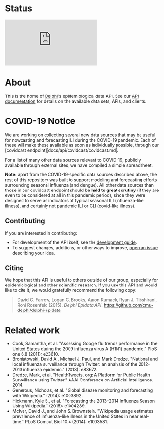 # Status

[![Deploy Status](https://delphi.cmu.edu/~automation/public/github_deploy_repo/badge.php?repo=cmu-delphi/delphi-epidata)](#)

# About

This is the home of [Delphi](https://delphi.cmu.edu/)'s epidemiological data 
API. See our [API documentation](docs/api/README.md) for details on the
available data sets, APIs, and clients. 

# COVID-19 Notice

We are working on collecting several new data sources that may be useful for
nowcasting and forecasting ILI during the COVID-19 pandemic.  Each of these will
make these available as soon as individually possible, through our [covidcast
endpoint][docs/api/covidcast/covidcast.md].

For a list of many other data sources relevant to COVID-19, publicly available
through external sites, we have compiled a simple
[spreadsheet](https://docs.google.com/spreadsheets/d/16Nn_3ZvSLnpxRyA2DkoMMzyrd11-AlGJXasS0owln88/edit#gid=0).  

**Note:** apart from the COVID-19-specific data sources described above, the
rest of this repository was built to support modeling and forecasting efforts 
surrounding seasonal influenza (and dengue).  All other data sources than those
in our covidcast endpoint should be **held to great scrutiny** (if they are even
to be considered at all in this pandemic period), since they were designed to
serve as indicators of typical seasonal ILI (influenza-like illness), and
certainly not pandemic ILI or CLI (covid-like illness). 
 
## Contributing

If you are interested in contributing:

- For development of the API itself, see the
  [development guide](docs/epidata_development.md).
- To suggest changes, additions, or other ways to improve,
  [open an issue](https://github.com/cmu-delphi/delphi-epidata/issues/new)
  describing your idea.

## Citing

We hope that this API is useful to others outside of our group, especially for
epidemiological and other scientific research. If you use this API and would
like to cite it, we would gratefully recommend the following copy:

> David C. Farrow,
> Logan C. Brooks,
> Aaron Rumack,
> Ryan J. Tibshirani,
> Roni Rosenfeld
> (2015).
> _Delphi Epidata API_.
> https://github.com/cmu-delphi/delphi-epidata

# Related work

 - Cook, Samantha, et al. "Assessing Google flu trends performance in the United
   States during the 2009 influenza virus A (H1N1) pandemic." PloS one 6.8
   (2011): e23610. 
 - Broniatowski, David A., Michael J. Paul, and Mark Dredze. "National and local
   influenza surveillance through Twitter: an analysis of the 2012-2013
   influenza epidemic." (2013): e83672. 
 - Dredze, Mark, et al. "HealthTweets. org: A Platform for Public Health
   Surveillance using Twitter." AAAI Conference on Artificial
   Intelligence. 2014. 
 - Generous, Nicholas, et al. "Global disease monitoring and forecasting with
   Wikipedia." (2014): e1003892. 
 - Hickmann, Kyle S., et al. "Forecasting the 2013–2014 Influenza Season Using
   Wikipedia." (2015): e1004239. 
 - McIver, David J., and John S. Brownstein. "Wikipedia usage estimates
   prevalence of influenza-like illness in the United States in near real-time."
   PLoS Comput Biol 10.4 (2014): e1003581. 
